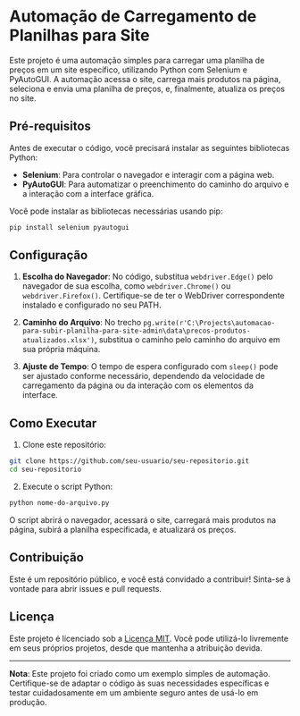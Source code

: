 # Automação de Carregamento de Planilhas para Site

Este projeto é uma automação simples para carregar uma planilha de preços em um site específico, utilizando Python com Selenium e PyAutoGUI. A automação acessa o site, carrega mais produtos na página, seleciona e envia uma planilha de preços, e, finalmente, atualiza os preços no site.

## Pré-requisitos

Antes de executar o código, você precisará instalar as seguintes bibliotecas Python:

- **Selenium**: Para controlar o navegador e interagir com a página web.
- **PyAutoGUI**: Para automatizar o preenchimento do caminho do arquivo e a interação com a interface gráfica.
  
Você pode instalar as bibliotecas necessárias usando pip:

```bash
pip install selenium pyautogui
```

## Configuração

1. **Escolha do Navegador**: No código, substitua `webdriver.Edge()` pelo navegador de sua escolha, como `webdriver.Chrome()` ou `webdriver.Firefox()`. Certifique-se de ter o WebDriver correspondente instalado e configurado no seu PATH.

2. **Caminho do Arquivo**: No trecho `pg.write(r'C:\Projects\automacao-para-subir-planilha-para-site-admin\data\precos-produtos-atualizados.xlsx')`, substitua o caminho pelo caminho do arquivo em sua própria máquina.

3. **Ajuste de Tempo**: O tempo de espera configurado com `sleep()` pode ser ajustado conforme necessário, dependendo da velocidade de carregamento da página ou da interação com os elementos da interface.

## Como Executar

1. Clone este repositório:

```bash
git clone https://github.com/seu-usuario/seu-repositorio.git
cd seu-repositorio
```

2. Execute o script Python:

```bash
python nome-do-arquivo.py
```

O script abrirá o navegador, acessará o site, carregará mais produtos na página, subirá a planilha especificada, e atualizará os preços.

## Contribuição

Este é um repositório público, e você está convidado a contribuir! Sinta-se à vontade para abrir issues e pull requests.

## Licença

Este projeto é licenciado sob a [Licença MIT](LICENSE). Você pode utilizá-lo livremente em seus próprios projetos, desde que mantenha a atribuição devida.

---

**Nota**: Este projeto foi criado como um exemplo simples de automação. Certifique-se de adaptar o código às suas necessidades específicas e testar cuidadosamente em um ambiente seguro antes de usá-lo em produção.